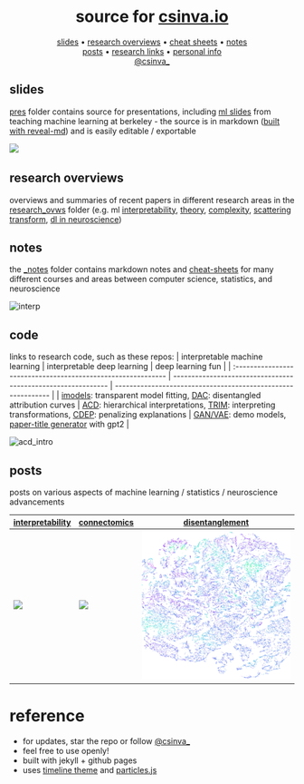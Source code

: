 <h1 align="center">source for <a href="https://csinva.github.io">csinva.io</a></h1>


<p align="center">
  <a href="pres">slides</a> •
  <a href="_notes/research_ovws">research overviews</a> •
  <a href="_notes/cheat_sheets">cheat sheets</a> •
  <a href="_notes">notes</a>
  <br>
  <a href="_blog">posts</a> •
  <a href="#code">research links</a>  •
  <a href="https://scholar.google.com/citations?hl=en&user=XpttKK8AAAAJ&view_op=list_works&sortby=pubdate">personal info</a>
  <br>
  <a href="https://twitter.com/csinva_">@csinva_</a>
</p>

## slides

[pres](pres) folder contains source for presentations, including [ml slides](https://csinva.github.io/pres/189/#/) from teaching machine learning at berkeley - the source is in markdown ([built with reveal-md](https://csinva.io/blog/misc/reveal_md_enhanced/readme)) and is easily editable / exportable

![](assets/img/pres_demo.gif)

## research overviews

overviews and summaries of recent papers in different research areas in the [research_ovws](_notes/research_ovws) folder (e.g. ml [interpretability](https://github.com/csinva/csinva.github.io/blob/master/_notes/research_ovws/ovw_interp.md),  [theory](https://github.com/csinva/csinva.github.io/blob/master/_notes/research_ovws/ovw_dl_theory.md),  [complexity](https://github.com/csinva/csinva.github.io/blob/master/_notes/research_ovws/ovw_complexity.md), [scattering transform](https://github.com/csinva/csinva.github.io/blob/master/_notes/research_ovws/ovw_scat.md), [dl in neuroscience](https://github.com/csinva/csinva.github.io/blob/master/_notes/research_ovws/ovw_dl_for_neuro.md))

## notes

the [_notes](_notes) folder contains markdown notes and [cheat-sheets](_notes/cheat_sheets) for many different courses and areas between computer science, statistics, and neuroscience

![interp](https://csinva.io/notes/cheat_sheets/interp.svg?sanitize=True)

## code

links to research code, such as these repos:
| interpretable machine learning                               | interpretable deep learning                                  | deep learning fun                                            |
| :----------------------------------------------------------- | ------------------------------------------------------------ | ------------------------------------------------------------ |
| [imodels](https://github.com/csinva/interpretability-implementations-demos): transparent model fitting, [DAC](https://github.com/csinva/disentangled_attribution_curves): disentangled attribution curves | [ACD](https://github.com/csinva/hierarchical-dnn-interpretations): hierarchical interpretations, [TRIM](https://github.com/csinva/transformation-importance): interpreting transformations, [CDEP](https://github.com/laura-rieger/deep-explanation-penalization): penalizing explanations | [GAN/VAE](https://github.com/csinva/pytorch_gan_pretrained): demo models, [paper-title generator](https://github.com/csinva/gpt2-paper-title-generator) with gpt2 |

![acd_intro](https://csinva.io/hierarchical-dnn-interpretations/reproduce_figs/figs/intro.svg?sanitize=True)

## posts

posts on various aspects of machine learning / statistics / neuroscience advancements


| [interpretability](https://csinva.github.io/blog/research/interp) | [connectomics](https://csinva.github.io/blog/research/connectomics) | [disentanglement](https://csinva.io/notes/research_ovws/ovw_disentanglement.html) |
| ------------------------------------------------------------ | ------------------------------------------------------------ | ------------------------------------------------------------ |
| ![](assets/img/alexnet.png)                                  | ![](assets/img/neuron.gif)                                   | ![](assets/img/complexity.png)                               |


# reference

- for updates, star the repo or follow [@csinva_](https://twitter.com/csinva_)
- feel free to use openly!
- built with jekyll + github pages
- uses [timeline theme](http://kirbyt.github.io/timeline-jekyll-theme) and [particles.js](https://vincentgarreau.com/particles.js/)
